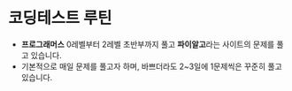 # 코딩테스트 루틴
- **프로그래머스** 0레벨부터 2레벨 초반부까지 풀고 **파이알고**라는 사이트의 문제를 풀고 있습니다.
- 기본적으로 매일 문제를 풀고자 하며, 바쁘더라도 2~3일에 1문제씩은 꾸준히 풀고 있습니다.
